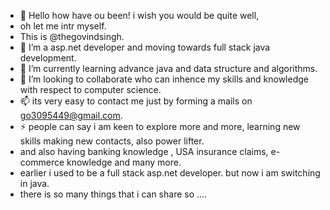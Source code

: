 - 👋 Hello how have ou been! i wish you would be quite well,
- oh let me intr myself.
-  This is @thegovindsingh.
- 👀 I’m a asp.net developer and moving towards full stack java development.
- 🌱 I’m currently learning advance java and data structure and algorithms.
- 💞️ I’m looking to collaborate who can inhence my skills and knowledge with respect to computer science.
- 📫 its very easy to contact me just by forming a mails on go3095449@gmail.com. 
- ⚡ people can say i am keen to explore more and more, learning new skills making new contacts, also  power lifter.
- and also having banking knowledge , USA insurance claims, e-commerce knowledge and many more.
- earlier i used to be a full stack asp.net developer. but now i am switching in java.
- there is so many things that i can share so ....

<!---
thegovindsingh/thegovindsingh is a ✨ special ✨ repository because its `README.md` (this file) appears on your GitHub profile.
You can click the Preview link to take a look at your changes.
--->

